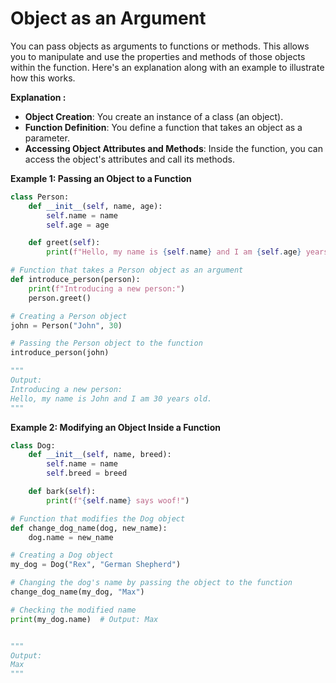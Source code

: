 # **Object as an Argument**
You can pass objects as arguments to functions or methods. This allows you to manipulate and use the properties and methods of those objects within the function. Here's an explanation along with an example to illustrate how this works.

**Explanation :**
- **Object Creation**: You create an instance of a class (an object).
- **Function Definition**: You define a function that takes an object as a parameter.
- **Accessing Object Attributes and Methods**: Inside the function, you can access the object's attributes and call its methods.

**Example 1: Passing an Object to a Function**
```py
class Person:
    def __init__(self, name, age):
        self.name = name
        self.age = age

    def greet(self):
        print(f"Hello, my name is {self.name} and I am {self.age} years old.")

# Function that takes a Person object as an argument
def introduce_person(person):
    print(f"Introducing a new person:")
    person.greet()

# Creating a Person object
john = Person("John", 30)

# Passing the Person object to the function
introduce_person(john)

"""
Output:
Introducing a new person:
Hello, my name is John and I am 30 years old.
"""
```

**Example 2: Modifying an Object Inside a Function**

```py
class Dog:
    def __init__(self, name, breed):
        self.name = name
        self.breed = breed

    def bark(self):
        print(f"{self.name} says woof!")

# Function that modifies the Dog object
def change_dog_name(dog, new_name):
    dog.name = new_name

# Creating a Dog object
my_dog = Dog("Rex", "German Shepherd")

# Changing the dog's name by passing the object to the function
change_dog_name(my_dog, "Max")

# Checking the modified name
print(my_dog.name)  # Output: Max


"""
Output:
Max
"""
```
